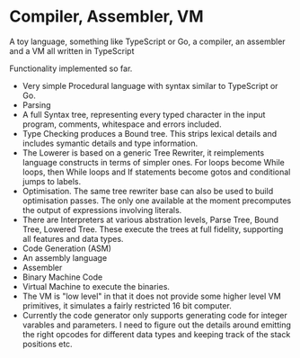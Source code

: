 # Compiler, Assembler, VM

A toy language, something like TypeScript or Go, a compiler, an assembler and a VM
all written in TypeScript

Functionality implemented so far.

* Very simple Procedural language with syntax similar to TypeScript or Go. 
* Parsing
* A full Syntax tree, representing every typed character in the input program, comments, whitespace and errors included.
* Type Checking produces a Bound tree. This strips lexical details and includes symantic details and type information.
* The Lowerer is based on a generic Tree Rewriter, it reimplements language constructs in terms of simpler ones.
For loops become While loops, then While loops and If statements become gotos and conditional jumps to labels.
* Optimisation. The same tree rewriter base can also be used to build optimisation passes. The only one available
at the moment precomputes the output of expressions involving literals.
* There are Interpreters at various abstration levels, Parse Tree, Bound Tree, Lowered Tree. These execute the trees at full fidelity, supporting all features and data types.
* Code Generation (ASM)
* An assembly language
* Assembler
* Binary Machine Code
* Virtual Machine to execute the binaries.
* The VM is "low level" in that it does not provide some higher level VM
primitives, it simulates a fairly restricted 16 bit computer.
* Currently the code generator only supports generating code for integer varables and parameters. I need to figure out the details around emitting the right opcodes for different data types and keeping track of the stack positions etc.